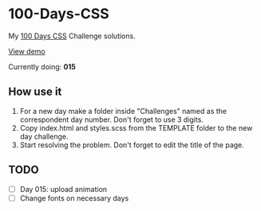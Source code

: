 # 100-Days-CSS

My [100 Days CSS](https://100dayscss.com/) Challenge solutions.

[View demo](https://jos-cab.github.io/100-Days-CSS/)

Currently doing: **015**

## How use it

1. For a new day make a folder inside "Challenges" named as the correspondent day number. Don't forget to use 3 digits.
2. Copy index.html and styles.scss from the TEMPLATE folder to the new day challenge.
3. Start resolving the problem. Don't forget to edit the title of the page.

## TODO

- [ ] Day 015: upload animation
- [ ] Change fonts on necessary days
